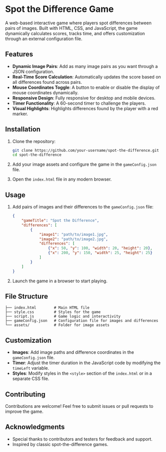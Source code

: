 # Spot the Difference Game

A web-based interactive game where players spot differences between pairs of images. Built with HTML, CSS, and JavaScript, the game dynamically calculates scores, tracks time, and offers customization through an external configuration file.

## Features

- **Dynamic Image Pairs**: Add as many image pairs as you want through a JSON configuration.
- **Real-Time Score Calculation**: Automatically updates the score based on all differences found across pairs.
- **Mouse Coordinates Toggle**: A button to enable or disable the display of mouse coordinates dynamically.
- **Responsive Design**: Fully responsive for desktop and mobile devices.
- **Timer Functionality**: A 60-second timer to challenge the players.
- **Visual Highlights**: Highlights differences found by the player with a red marker.

## Installation

1. Clone the repository:
   ```bash
   git clone https://github.com/your-username/spot-the-difference.git
   cd spot-the-difference
   ```

2. Add your image assets and configure the game in the `gameConfig.json` file.

3. Open the `index.html` file in any modern browser.

## Usage

1. Add pairs of images and their differences to the `gameConfig.json` file:
   ```json
   {
       "gameTitle": "Spot the Difference",
       "differences": [
           {
               "image1": "path/to/image1.jpg",
               "image2": "path/to/image2.jpg",
               "differences": [
                   {"x": 50, "y": 100, "width": 20, "height": 20},
                   {"x": 200, "y": 150, "width": 25, "height": 25}
               ]
           }
       ]
   }
   ```

2. Launch the game in a browser to start playing.

## File Structure

```
├── index.html        # Main HTML file
├── style.css         # Styles for the game
├── script.js         # Game logic and interactivity
├── gameConfig.json   # Configuration file for images and differences
└── assets/           # Folder for image assets
```

## Customization

- **Images**: Add image paths and difference coordinates in the `gameConfig.json` file.
- **Timer**: Adjust the timer duration in the JavaScript code by modifying the `timeLeft` variable.
- **Styles**: Modify styles in the `<style>` section of the `index.html` or in a separate CSS file.

## Contributing

Contributions are welcome! Feel free to submit issues or pull requests to improve the game.

## Acknowledgments

- Special thanks to contributors and testers for feedback and support.
- Inspired by classic spot-the-difference games.
